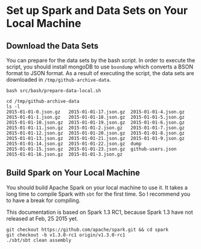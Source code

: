 # Set up Spark and Data Sets on Your Local Machine

## Download the Data Sets

You can prepare for the data sets by the bash script.
In order to execute the script, you should install mongoDB to use `bsondump` which converts a BSON format to JSON format.
As a result of executing the script, the data sets are downloaded in `/tmp/github-archive-data`.

```
bash src/bash/prepare-data-local.sh

cd /tmp/github-archive-data
ls -l
2015-01-01-0.json.gz   2015-01-01-17.json.gz  2015-01-01-4.json.gz
2015-01-01-1.json.gz   2015-01-01-18.json.gz  2015-01-01-5.json.gz
2015-01-01-10.json.gz  2015-01-01-19.json.gz  2015-01-01-6.json.gz
2015-01-01-11.json.gz  2015-01-01-2.json.gz   2015-01-01-7.json.gz
2015-01-01-12.json.gz  2015-01-01-20.json.gz  2015-01-01-8.json.gz
2015-01-01-13.json.gz  2015-01-01-21.json.gz  2015-01-01-9.json.gz
2015-01-01-14.json.gz  2015-01-01-22.json.gz  dump
2015-01-01-15.json.gz  2015-01-01-23.json.gz  github-users.json
2015-01-01-16.json.gz  2015-01-01-3.json.gz
```

## Build Spark on Your Local Machine

You should build Apache Spark on your local machine to use it.
It takes a long time to compile Spark with `sbt` for the first time.
So I recommend you to have a break for compiling.

This documentation is based on Spark 1.3 RC1, because Spark 1.3 have not released at Feb, 25 2015 yet.

```
git checkout https://github.com/apache/spark.git && cd spark
git checkout -b v1.3.0-rc1 origin/v1.3.0-rc1
./sbt/sbt clean assembly
```
